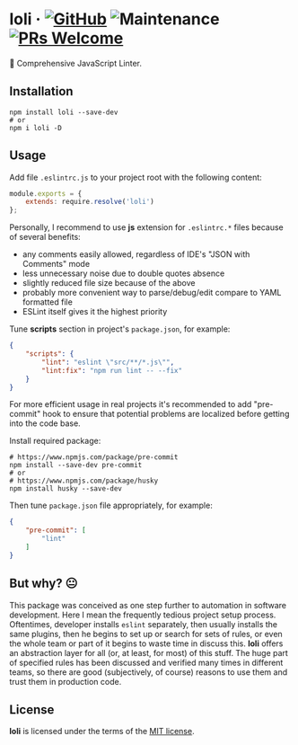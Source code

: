 # loli &middot; [![GitHub](https://img.shields.io/github/license/mashape/apistatus.svg?style=flat-square)](LICENSE) ![Maintenance](https://img.shields.io/maintenance/yes/2021?color=brightgreen&style=flat-square) [![PRs Welcome](https://img.shields.io/badge/PRs-welcome-magenta.svg)]()

🚀 Comprehensive JavaScript Linter.


## Installation

```shell
npm install loli --save-dev
# or
npm i loli -D
```


## Usage

Add file `.eslintrc.js` to your project root with the following content:

```js
module.exports = {
    extends: require.resolve('loli')
};
```

Personally, I recommend to use **js** extension for `.eslintrc.*` files because of several benefits:

- any comments easily allowed, regardless of IDE's "JSON with Comments" mode
- less unnecessary noise due to double quotes absence
- slightly reduced file size because of the above
- probably more convenient way to parse/debug/edit compare to YAML formatted file
- ESLint itself gives it the highest priority

Tune **scripts** section in project's `package.json`, for example:

```json
{
    "scripts": {
        "lint": "eslint \"src/**/*.js\"",
        "lint:fix": "npm run lint -- --fix"
    }
}
```

For more efficient usage in real projects it's recommended to add "pre-commit" hook to ensure that potential problems are localized before getting into the code base.

Install required package:

```shell
# https://www.npmjs.com/package/pre-commit
npm install --save-dev pre-commit
# or
# https://www.npmjs.com/package/husky
npm install husky --save-dev
```

Then tune `package.json` file appropriately, for example:

```json
{
    "pre-commit": [
        "lint"
    ]
}
```

## But why? 😐

This package was conceived as one step further to automation in software development. Here I mean the frequently tedious project setup process.
Oftentimes, developer installs `eslint` separately, then usually installs the same plugins, then he begins to set up or search for sets of rules,
or even the whole team or part of it begins to waste time in discuss this. **loli** offers an abstraction layer for all (or, at least, for most) of this stuff.
The huge part of specified rules has been discussed and verified many times in different teams,
so there are good (subjectively, of course) reasons to use them and trust them in production code.


## License

**loli** is licensed under the terms of the [MIT license](./LICENSE).
